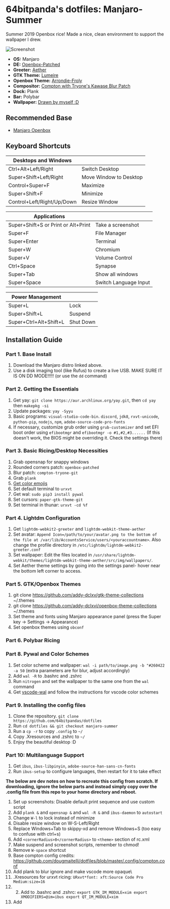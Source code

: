 # 64bitpanda's dotfiles: Manjaro-Summer

Summer 2019 Openbox rice! Made a nice, clean environment to support the wallpaper I drew.

<!-- REMEMBER TO EDIT THIS!!! -->
![Screenshot]()

 - **OS:** Manjaro
 - **DE:** [Openbox-Patched](https://github.com/dylanaraps/openbox-patched)
 - **Greeter:** [Aether](https://github.com/NoiSek/Aether)
 - **GTK Theme:** [Lumeire](https://github.com/addy-dclxvi/gtk-theme-collections)
 - **Openbox Theme:** [Arrondie-Froly](https://github.com/addy-dclxvi/openbox-theme-collections)
 - **Compositor:** [Compton with Tryone's Kawase Blur Patch](https://github.com/tryone144/compton)
 - **Dock:** Plank
 - **Bar:** Polybar
 - **Wallpaper:** [Drawn by myself :D](https://bencuan.me)

## Recommended Base
 - [Manjaro Openbox](https://manjaro.org/download/openbox/)

## Keyboard Shortcuts
 |  **Desktops and Windows**   	|                    	|
|-------------------------	|--------------------	|
| Ctrl+Alt+Left/Right   	|  Switch Desktop	|
| Super+Shift+Left/Right   	|  Move Window to Desktop	|
| Control+Super+F   	|  Maximize	|
| Super+Shift+F   	| Minimize	|
| Control+Left/Right/Up/Down   	| Resize Window	|


| **Applications**           	|                    	|
|-------------------------	|--------------------	|
| Super+Shift+S or Print or Alt+Print                 	|  Take a screenshot        	|
| Super+F               	|  File Manager        	|
| Super+Enter              	|  Terminal       	|
| Super+W             	|  Chromium       	|
| Super+V             	|  Volume Control       	|
| Ctrl+Space             	|  Synapse    	|
| Super+Tab           	|  Show all windows    	|
| Super+Space           	|  Switch Language Input    	|


| **Power Management**        	|                    	|
|-------------------------	|--------------------	|
| Super+L                 	| Lock               	|
| Super+Shift+L                 	| Suspend              	|
| Super+Ctrl+Alt+Shift+L                 	| Shut Down           	|

## Installation Guide

### Part 1. Base Install
 1. Download the Manjaro distro linked above.
 2. Use a disk imaging tool (like Rufus) to create a live USB. MAKE SURE IT IS ON DD MODE!!!!! (or use the `dd` command)

### Part 2. Getting the Essentials
 1. Get yay: `git clone https://aur.archlinux.org/yay.git`, then `cd yay` then  `makepkg -si`
 2. Update packages: `yay -Syyu`
 3. Basic programs: `visual-studio-code-bin`. `discord`, `jdk8`, `rxvt-unicode`, `python-pip`, `nodejs`, `npm`, `adobe-source-code-pro-fonts`
 4. If necessary, customize grub order using `grub-customizer` and set EFI boot order using `efibootmgr` and `efibootmgr -o #1,#2,#3......` (If this doesn't work, the BIOS might be overriding it. Check the settings there)

### Part 3. Basic Ricing/Desktop Necessities
 1. Grab opensnap for snappy windows
 2. Rounded corners patch: `openbox-patched`
 3. Blur patch: `compton-tryone-git`
 3. Grab `plank`
 5. [Get color emojis](https://www.reddit.com/r/linux/comments/ao0mp3/how_to_better_enable_color_emojis/)
 6. Set default terminal to `urxvt`
 7. Get wal: `sudo pip3 install pywal`
 8. Set cursors: `paper-gtk-theme-git` 
 9. Set terminal in thunar: `urxvt -cd %f`

### Part 4. Lightdm Configuration
 1. Get `lightdm-webkit2-greeter` and `lightdm-webkit-theme-aether`
 2. Set avatar: `Append Icon=/path/to/your/avatar.png to the bottom of the file at /var/lib/AccountsService/users/<youraccountname>`. Also change the profile directory in `/etc/lightdm/lightdm-webkit2-greeter.conf`
 3. Set wallpaper: Edit the files located in `/usr/share/lightdm-webkit/themes/lightdm-webkit-theme-aether/src/img/wallpapers/`.
 4. Set Aether theme settings by going into the settings panel- hover near the bottom left corner to access.

### Part 5. GTK/Openbox Themes
 1. git clone https://github.com/addy-dclxv/gtk-theme-collections ~/.themes
 2. git clone https://github.com/addy-dclxvi/openbox-theme-collections ~/.themes
 2. Set theme and fonts using Manjaro appearance panel (press the Super key -> Settings -> Appearance)
 3. Set openbox themes using `obconf`

### Part 6. Polybar Ricing

### Part 8. Pywal and Color Schemes
 1. Set color scheme and wallpaper: `wal -i path/to/image.png -b "#260422 -a 50` (extra parameters are for blur, adjust accordingly)
 2. Add `wal -R` to .bashrc and .zshrc
 3. Run `nitrogen` and set the wallpaper to the same one from the `wal` command
 4. Get [vscode-wal](https://github.com/Bluedrack28/vscode-wal) and follow the instructions for vscode color schemes

### Part 9. Installing the config files
 1. Clone the repository. `git clone https://github.com/64bitpandas/dotfiles`
 1. Run `cd dotfiles && git checkout manjaro-summer`
 1. Run a `cp -r` to copy `.config` to `~/`
 1. Copy .Xresources and .zshrc to `~/`
 1. Enjoy the beautiful desktop :D

### Part 10: Multilanguage Support
  1. Get `ibus`, `ibus-libpinyin`,  `adobe-source-han-sans-cn-fonts`
  3. Run `ibus-setup` to configure languages, then restart for it to take effect


**The below are dev notes on how to recreate this config from scratch. If downloading, ignore the below parts and instead simply copy over the .config file from this repo to your home directory and reboot.**

 1. Set up screenshots: Disable default print sequence and use custom script
 2. Add `plank &` and `opensnap &` and `wal -R &` and `ibus-daemon` to `autostart`
 3. Change `W-l` to lock instead of minimize
 4. Disable resize window on W-S-Left/Right
 5. Replace Windows+Tab to skippy-xd and remove Windows+S (too easy to confuse with ctrl+s)
 6. Add `<cornerRadius>8</cornerRadius>` to `<theme>` section of rc.xml
 7. Make suspend and screenshot scripts, remember to chmod!
 8. Remove `W-space` shortcut
 9. Base compton config credits: https://github.com/dougmaitelli/dotfiles/blob/master/.config/compton.conf
 10. Add plank to blur ignore and make vscode more opaque\
 11. .Xresources for urxvt ricing: `URxvt*font: xft:Source Code Pro Medium:size=16`
 12.  2. Add to .bashrc and .zshrc: 
  `
  export GTK_IM_MODULE=xim
export XMODIFIERS=@im=ibus
export QT_IM_MODULE=xim
`
  13. Add 



